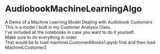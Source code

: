 # AudiobookMachineLearningAlgo
A Demo of a Machine Learning Model Dealing with Audiobook Customers<br>
This is a model I built in my Customer Analysis Class.<br>
I've included all the notebooks in case you want to do it yourself.<br>
Make sure to do everything in order.<br>
That would be to load machineLCustomerABooks1.ipynb first and then load MachineLCustomer2<br>

